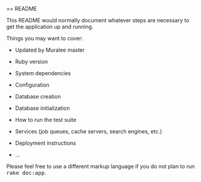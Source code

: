 == README

This README would normally document whatever steps are necessary to get the
application up and running.

Things you may want to cover:
 * Updated by Muralee master
* Ruby version

* System dependencies

* Configuration

* Database creation

* Database initialization

* How to run the test suite

* Services (job queues, cache servers, search engines, etc.)

* Deployment instructions

* ...


Please feel free to use a different markup language if you do not plan to run
<tt>rake doc:app</tt>.
